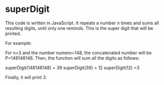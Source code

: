 # superDigit
This code is written in JavaScript. It repeats a number n times and sums all resulting digits, until only one reminds. This is the super digit that will be printed.

For example:

For n=3 and the number numero=148, the concatenated number will be P=148148148.
Then, the function will sum all the digits as follows:

superDigit(148148148) = 39
superDigit(39) = 12
superDigit(12) =3

Finally, it will print 3.

